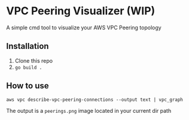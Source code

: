 # VPC Peering Visualizer (WIP)

A simple cmd tool to visualize your AWS VPC Peering topology

## Installation

1. Clone this repo
2. `go build .`

## How to use

```
aws vpc describe-vpc-peering-connections --output text | vpc_graph
```

The output is a `peerings.png` image located in your current dir path


